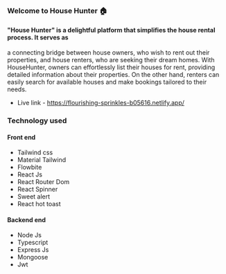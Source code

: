
### Welcome to House Hunter 🏠
#### "House Hunter" is a delightful platform that simplifies the house rental process. It serves as
a connecting bridge between house owners, who wish to rent out their properties, and
house renters, who are seeking their dream homes. With HouseHunter, owners can
effortlessly list their houses for rent, providing detailed information about their properties.
On the other hand, renters can easily search for available houses and make bookings
tailored to their needs.

  - Live link -  https://flourishing-sprinkles-b05616.netlify.app/
### Technology used
#### Front end
- Tailwind css
- Material Tailwind
- Flowbite
- React Js
- React Router Dom
- React Spinner
- Sweet alert
- React hot toast

#### Backend end
- Node Js
- Typescript
- Express Js
- Mongoose
- Jwt

  
  